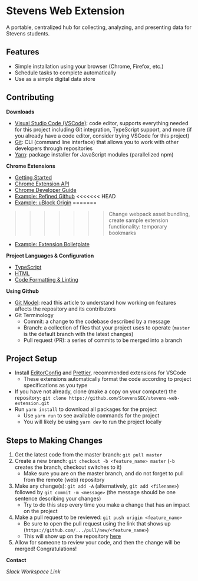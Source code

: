# Stevens Web Extension

A portable, centralized hub for collecting, analyzing, and presenting data for Stevens students.

## Features

-   Simple installation using your browser (Chrome, Firefox, etc.)
-   Schedule tasks to complete automatically
-   Use as a simple digital data store

## Contributing

**Downloads**

-   [Visual Studio Code (VSCode)](https://code.visualstudio.com/download): code editor, supports everything needed for this project including Git integration, TypeScript support, and more (if you already have a code editor, consider trying VSCode for this project)
-   [Git](https://git-scm.com/downloads): CLI (command line interface) that allows you to work with other developers through repositories
-   [Yarn](https://classic.yarnpkg.com/en/docs/install/#windows-stable): package installer for JavaScript modules (parallelized npm)

**Chrome Extensions**

-   [Getting Started](https://developer.chrome.com/extensions/getstarted)
-   [Chrome Extension API](https://developer.chrome.com/extensions/api_index)
-   [Chrome Developer Guide](https://developer.chrome.com/extensions/devguide)
-   [Example: Refined Github](https://github.com/sindresorhus/refined-github)
<<<<<<< HEAD
-   [Example: uBlock Origin](https://github.com/gorhill/uBlock/blob/master/platform/chromium)
=======
>>>>>>> Change webpack asset bundling, create sample extension functionality: temporary bookmarks
-   [Example: Extension Boiletplate](https://github.com/samuelsimoes/chrome-extension-webpack-boilerplate)

**Project Languages & Configuration**

-   [TypeScript](https://www.typescriptlang.org/docs/home.html)
-   [HTML](https://www.w3schools.com/html/)
-   [Code Formatting & Linting](https://blog.theodo.com/2019/08/why-you-should-use-eslint-prettier-and-editorconfig-together/)

**Using Github**

-   [Git Model](https://nvie.com/posts/a-successful-git-branching-model/): read this article to understand how working on features affects the repository and its contributors
-   Git Terminology
    -   Commit: a change to the codebase described by a message
    -   Branch: a collection of files that your project uses to operate (`master` is the default branch with the latest changes)
    -   Pull request (PR): a series of commits to be merged into a branch

## Project Setup

-   Install [EditorConfig](https://marketplace.visualstudio.com/items?itemName=EditorConfig.EditorConfig) and [Prettier](https://marketplace.visualstudio.com/items?itemName=esbenp.prettier-vscode), recommended extensions for VSCode
    -   These extensions automatically format the code according to project specifications as you type
-   If you have not already, clone (make a copy on your computer) the repository: `git clone https://github.com/StevensSEC/stevens-web-extension.git`
-   Run `yarn install` to download all packages for the project
    -   Use `yarn run` to see available commands for the project
    -   You will likely be using `yarn dev` to run the project locally

## Steps to Making Changes

1. Get the latest code from the master branch: `git pull master`
2. Create a new branch: `git checkout -b <feature_name> master` (`-b` creates the branch, checkout switches to it)
    - Make sure you are on the master branch, and do not forget to pull from the remote (web) repository
3. Make any change(s): `git add -A` (alternatively, `git add <filename>`) followed by `git commit -m <message>` (the message should be one sentence describing your changes)
    - Try to do this step every time you make a change that has an impact on the project
4. Make a pull request to be reviewed: `git push origin <feature_name>`
    - Be sure to open the pull request using the link that shows up (`https://github.com/.../pull/new/<feature_name>`)
    - This will show up on the repository [here](https://github.com/adapap/stevens-web-extension/pulls)
5. Allow for someone to review your code, and then the change will be merged! Congratulations!

**Contact**

_Slack Workspace Link_
